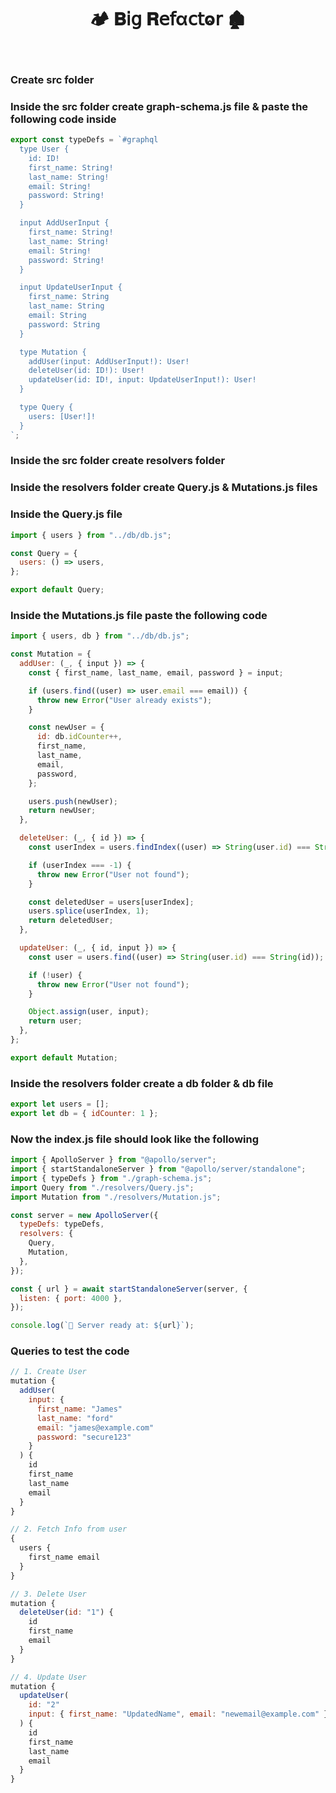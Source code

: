 <h1  align="center" > 🏕️ 𝐁𝗂𝗀 𝐑𝖾𝖿α𝖼𝗍ⱺ𝗋 🏚️</h1>

</br>

### Create src folder

### Inside the src folder create graph-schema.js file & paste the following code inside

```js
export const typeDefs = `#graphql
  type User {
    id: ID!
    first_name: String!
    last_name: String!
    email: String!
    password: String!
  }

  input AddUserInput {
    first_name: String!
    last_name: String!
    email: String!
    password: String!
  }

  input UpdateUserInput {
    first_name: String
    last_name: String
    email: String
    password: String
  }

  type Mutation {
    addUser(input: AddUserInput!): User!
    deleteUser(id: ID!): User!
    updateUser(id: ID!, input: UpdateUserInput!): User!
  }

  type Query {
    users: [User!]!
  }
`;
```

### Inside the src folder create resolvers folder

### Inside the resolvers folder create Query.js & Mutations.js files

### Inside the Query.js file

```js
import { users } from "../db/db.js";

const Query = {
  users: () => users,
};

export default Query;
```

### Inside the Mutations.js file paste the following code

```js
import { users, db } from "../db/db.js";

const Mutation = {
  addUser: (_, { input }) => {
    const { first_name, last_name, email, password } = input;

    if (users.find((user) => user.email === email)) {
      throw new Error("User already exists");
    }

    const newUser = {
      id: db.idCounter++,
      first_name,
      last_name,
      email,
      password,
    };

    users.push(newUser);
    return newUser;
  },

  deleteUser: (_, { id }) => {
    const userIndex = users.findIndex((user) => String(user.id) === String(id));

    if (userIndex === -1) {
      throw new Error("User not found");
    }

    const deletedUser = users[userIndex];
    users.splice(userIndex, 1);
    return deletedUser;
  },

  updateUser: (_, { id, input }) => {
    const user = users.find((user) => String(user.id) === String(id));

    if (!user) {
      throw new Error("User not found");
    }

    Object.assign(user, input);
    return user;
  },
};

export default Mutation;
```

### Inside the resolvers folder create a db folder & db file

```js
export let users = [];
export let db = { idCounter: 1 };
```

### Now the index.js file should look like the following

```js
import { ApolloServer } from "@apollo/server";
import { startStandaloneServer } from "@apollo/server/standalone";
import { typeDefs } from "./graph-schema.js";
import Query from "./resolvers/Query.js";
import Mutation from "./resolvers/Mutation.js";

const server = new ApolloServer({
  typeDefs: typeDefs,
  resolvers: {
    Query,
    Mutation,
  },
});

const { url } = await startStandaloneServer(server, {
  listen: { port: 4000 },
});

console.log(`🚀 Server ready at: ${url}`);
```

### Queries to test the code

```js
// 1. Create User
mutation {
  addUser(
    input: {
      first_name: "James"
      last_name: "ford"
      email: "james@example.com"
      password: "secure123"
    }
  ) {
    id
    first_name
    last_name
    email
  }
}

// 2. Fetch Info from user
{
  users {
    first_name email
  }
}

// 3. Delete User
mutation {
  deleteUser(id: "1") {
    id
    first_name
    email
  }
}

// 4. Update User
mutation {
  updateUser(
    id: "2"
    input: { first_name: "UpdatedName", email: "newemail@example.com" }
  ) {
    id
    first_name
    last_name
    email
  }
}
```
